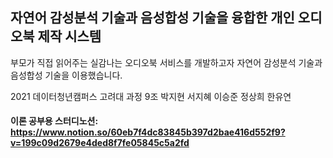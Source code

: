자연어 감성분석 기술과 음성합성 기술을 융합한 개인 오디오북 제작 시스템
-----

부모가 직접 읽어주는 실감나는 오디오북 서비스를 개발하고자 자연어 감성분석 기술과 음성합성 기술을 이용했습니다.


2021 데이터청년캠퍼스 고려대 과정 9조 박지현 서지혜 이승준 정상희 한유연


#### 이론 공부용 스터디노션: <https://www.notion.so/60eb7f4dc83845b397d2bae416d552f9?v=199c09d2679e4ded8f7fe05845c5a2fd>
